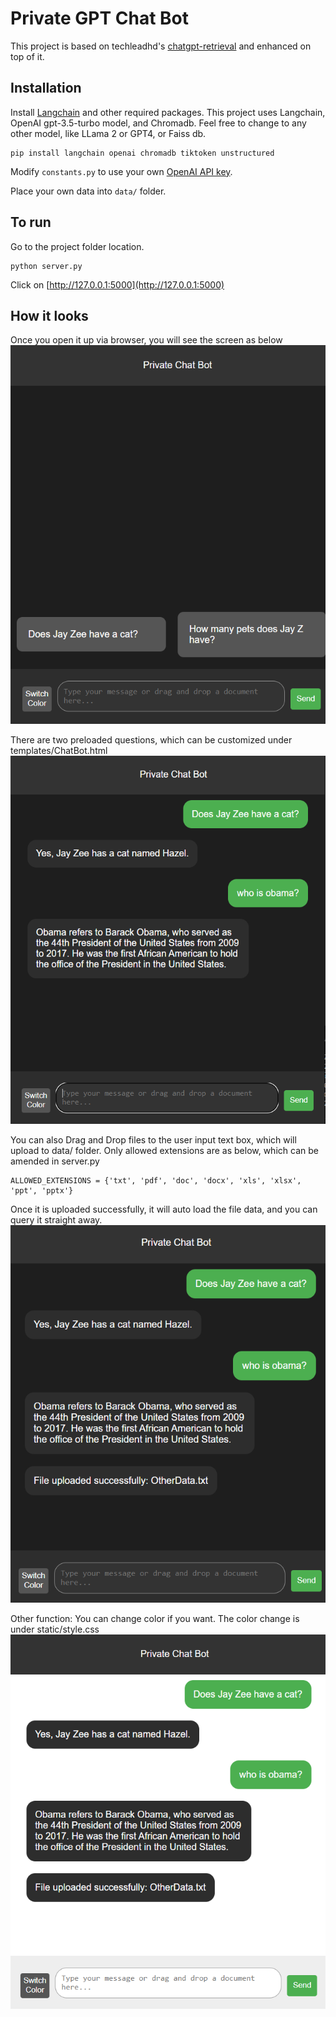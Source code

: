 # Private GPT Chat Bot
This project is based on techleadhd's [chatgpt-retrieval](https://github.com/techleadhd/chatgpt-retrieval) and enhanced on top of it. 

## Installation
Install [Langchain](https://github.com/hwchase17/langchain) and other required packages.
This project uses Langchain, OpenAI gpt-3.5-turbo model, and Chromadb. Feel free to change to any other model, like LLama 2 or GPT4, or Faiss db.
```
pip install langchain openai chromadb tiktoken unstructured
```
Modify `constants.py` to use your own [OpenAI API key](https://platform.openai.com/account/api-keys).

Place your own data into `data/` folder.

## To run
Go to the project folder location. 
```
python server.py
```
Click on [http://127.0.0.1:5000](http://127.0.0.1:5000)

## How it looks
Once you open it up via browser, you will see the screen as below
![img](https://github.com/bondzh/PrivateGPTChatBot/blob/main/Screenshots/MainScreen.png)

There are two preloaded questions, which can be customized under templates/ChatBot.html
![img](https://github.com/bondzh/PrivateGPTChatBot/blob/main/Screenshots/OpenAIResult.png)

You can also Drag and Drop files to the user input text box, which will upload to data/ folder. Only allowed extensions are as below, which can be amended in server.py
```
ALLOWED_EXTENSIONS = {'txt', 'pdf', 'doc', 'docx', 'xls', 'xlsx', 'ppt', 'pptx'}
```
Once it is uploaded successfully, it will auto load the file data, and you can query it straight away. 
![img](https://github.com/bondzh/PrivateGPTChatBot/blob/main/Screenshots/UploadFile.png)

Other function: You can change color if you want. The color change is under static/style.css
![img](https://github.com/bondzh/PrivateGPTChatBot/blob/main/Screenshots/SwitchColor.png)
